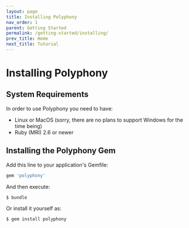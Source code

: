 ```yaml
---
layout: page
title: Installing Polyphony
nav_order: 1
parent: Getting Started
permalink: /getting-started/installing/
prev_title: Home
next_title: Tutorial
---
```

# Installing Polyphony

## System Requirements

In order to use Polyphony you need to have:

- Linux or MacOS (sorry, there are no plans to support Windows for the time
  being)
- Ruby (MRI) 2.6 or newer

## Installing the Polyphony Gem

Add this line to your application's Gemfile:

```ruby
gem 'polyphony'
```

And then execute:

```bash
$ bundle
```

Or install it yourself as:

```bash
$ gem install polyphony
```
